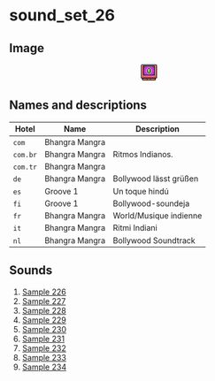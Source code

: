 # sound_set_26

## Image

<div align="center">

![sound_set_26](../uploads/imgs/26.gif)

</div>

## Names and descriptions

| Hotel | Name | Description |
|-|-|-|
| `com` | Bhangra Mangra |  |
| `com.br` | Bhangra Mangra | Ritmos Indianos. |
| `com.tr` | Bhangra Mangra |  |
| `de` | Bhangra Mangra | Bollywood lässt grüßen |
| `es` | Groove 1 | Un toque hindú |
| `fi` | Groove 1 | Bollywood-soundeja |
| `fr` | Bhangra Mangra | World/Musique indienne |
| `it` | Bhangra Mangra | Ritmi Indiani |
| `nl` | Bhangra Mangra | Bollywood Soundtrack |

## Sounds

1. [Sample 226](../uploads/sounds/sound_machine_sample_226.mp3)
1. [Sample 227](../uploads/sounds/sound_machine_sample_227.mp3)
1. [Sample 228](../uploads/sounds/sound_machine_sample_228.mp3)
1. [Sample 229](../uploads/sounds/sound_machine_sample_229.mp3)
1. [Sample 230](../uploads/sounds/sound_machine_sample_230.mp3)
1. [Sample 231](../uploads/sounds/sound_machine_sample_231.mp3)
1. [Sample 232](../uploads/sounds/sound_machine_sample_232.mp3)
1. [Sample 233](../uploads/sounds/sound_machine_sample_233.mp3)
1. [Sample 234](../uploads/sounds/sound_machine_sample_234.mp3)